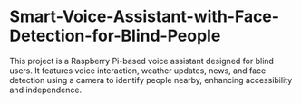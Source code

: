 # Smart-Voice-Assistant-with-Face-Detection-for-Blind-People
This project is a Raspberry Pi-based voice assistant designed for blind users. It features voice interaction, weather updates, news, and face detection using a camera to identify people nearby, enhancing accessibility and independence.
